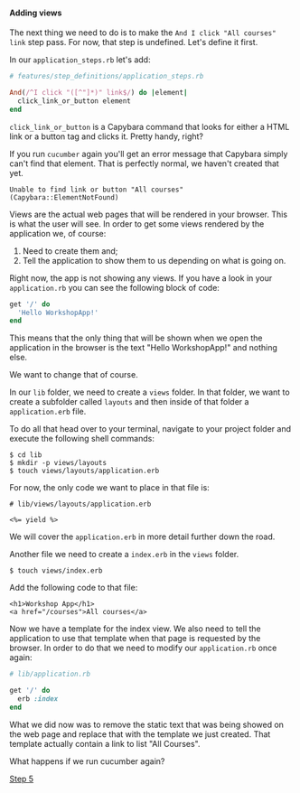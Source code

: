 #### Adding views

The next thing we need to do is to make the `And I click "All courses" link` step pass. For now, that step is undefined. Let's define it first.

In our `application_steps.rb` let's add:

```ruby
# features/step_definitions/application_steps.rb

And(/^I click "([^"]*)" link$/) do |element|
  click_link_or_button element
end
```

`click_link_or_button` is a Capybara command that looks for either a HTML link or a button tag and clicks it. Pretty handy, right?

If you run `cucumber` again you'll get an error message that Capybara simply can't find that element. That is perfectly normal, we haven't created that yet.

```shell
Unable to find link or button "All courses" (Capybara::ElementNotFound)
```

Views are the actual web pages that will be rendered in your browser. This is what the user will see.
In order to get some views rendered by the application we, of course:

1. Need to create them and;
2. Tell the application to show them to us depending on what is going on.

Right now, the app is not showing any views. If you have a look in your `application.rb` you can see the following block of code:

```ruby
get '/' do
  'Hello WorkshopApp!'
end
```

This means that the only thing that will be shown when we open the application in the browser is the text "Hello WorkshopApp!" and nothing else.

We want to change that of course.

In our `lib` folder, we need to create a `views` folder. In that folder, we want to create a subfolder called `layouts` and then inside of that folder a `application.erb` file. 

To do all that head over to your terminal, navigate to your project folder and execute the following shell commands:

```shell
$ cd lib
$ mkdir -p views/layouts
$ touch views/layouts/application.erb
```

For now, the only code we want to place in that file is:

```erb
# lib/views/layouts/application.erb

<%= yield %>
```

We will cover the `application.erb` in more detail further down the road.

Another file we need to create a `index.erb` in the `views` folder.

```shell
$ touch views/index.erb
```

Add the following code to that file:

```erb
<h1>Workshop App</h1>
<a href="/courses">All courses</a>
```

Now we have a template for the index view. We also need to tell the application to use that template when that page is requested by the browser. In order to do that we need to modify our `application.rb` once again:

```ruby
# lib/application.rb

get '/' do
  erb :index
end
```

What we did now was to remove the static text that was being showed on the web page and replace that with the template we just created. That template actually contain a link to list "All Courses".

What happens if we run cucumber again?

[Step 5](step5.md)
